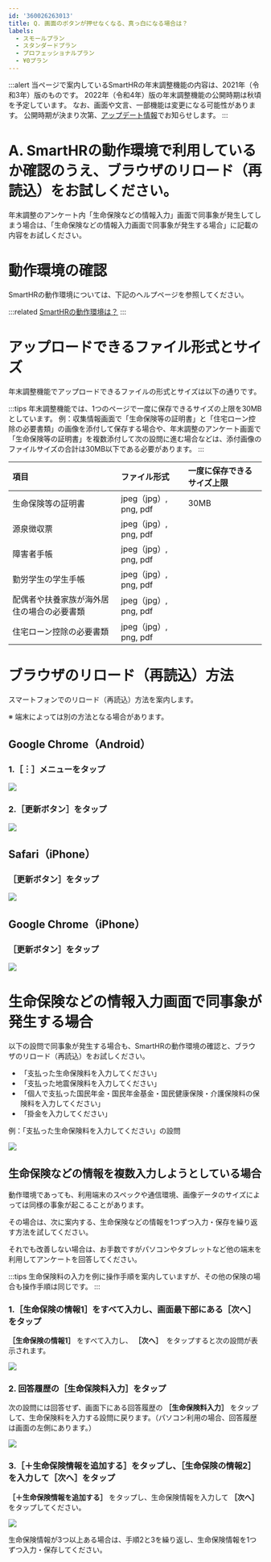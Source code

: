 ```yaml
---
id: '360026263013'
title: Q. 画面のボタンが押せなくなる、真っ白になる場合は？
labels:
  - スモールプラン
  - スタンダードプラン
  - プロフェッショナルプラン
  - ¥0プラン
---
```

:::alert
当ページで案内しているSmartHRの年末調整機能の内容は、2021年（令和3年）版のものです。
2022年（令和4年）版の年末調整機能の公開時期は秋頃を予定しています。
なお、画面や文言、一部機能は変更になる可能性があります。
公開時期が決まり次第、[アップデート情報](https://smarthr.jp/update%E2%80%9D)でお知らせします。
:::

# A. SmartHRの動作環境で利用しているか確認のうえ、ブラウザのリロード（再読込）をお試しください。

年末調整のアンケート内「生命保険などの情報入力」画面で同事象が発生してしまう場合は、「生命保険などの情報入力画面で同事象が発生する場合」に記載の内容をお試しください。

# 動作環境の確認

SmartHRの動作環境については、下記のヘルプページを参照してください。

:::related
[SmartHRの動作環境は？](https://knowledge.smarthr.jp/hc/ja/articles/360035170054)
:::

# アップロードできるファイル形式とサイズ

年末調整機能でアップロードできるファイルの形式とサイズは以下の通りです。

:::tips
年末調整機能では、1つのページで一度に保存できるサイズの上限を30MBとしています。
例：収集情報画面で「生命保険等の証明書」と「住宅ローン控除の必要書類」の画像を添付して保存する場合や、年末調整のアンケート画面で「生命保険等の証明書」を複数添付して次の設問に進む場合などは、添付画像のファイルサイズの合計は30MB以下である必要があります。
:::

| 項目 | ファイル形式 | 一度に保存できるサイズ上限 |
| :-- | :-- | :-- |
| 生命保険等の証明書 | jpeg（jpg）, png, pdf | 30MB |
| 源泉徴収票 | jpeg（jpg）, png, pdf |
| 障害者手帳 | jpeg（jpg）, png, pdf |
| 勤労学生の学生手帳 | jpeg（jpg）, png, pdf |
| 配偶者や扶養家族が海外居住の場合の必要書類 | jpeg（jpg）, png, pdf |
| 住宅ローン控除の必要書類 | jpeg（jpg）, png, pdf |

# ブラウザのリロード（再読込）方法

スマートフォンでのリロード（再読込）方法を案内します。

※ 端末によっては別の方法となる場合があります。

## Google Chrome（Android）

### 1.［︙］メニューをタップ

![](./Screenshot_20201009-164641.png)

### 2.［更新ボタン］をタップ

![](./Screenshot_20201009-164651.png)

## Safari（iPhone）

### ［更新ボタン］をタップ

![](./iOS______12_.png)

## Google Chrome（iPhone）

### ［更新ボタン］をタップ

![](./iOS____.png)

# 生命保険などの情報入力画面で同事象が発生する場合

以下の設問で同事象が発生する場合も、SmartHRの動作環境の確認と、ブラウザのリロード（再読込）をお試しください。

- 「支払った生命保険料を入力してください」
- 「支払った地震保険料を入力してください」
- 「個人で支払った国民年金・国民年金基金・国民健康保険・介護保険料の保険料を入力してください」
- 「掛金を入力してください」

例：「支払った生命保険料を入力してください」の設問

![](./_______SmartHR______________1_.png)

## 生命保険などの情報を複数入力しようとしている場合

動作環境であっても、利用端末のスペックや通信環境、画像データのサイズによっては同様の事象が起こることがあります。

その場合は、次に案内する、生命保険などの情報を1つずつ入力・保存を繰り返す方法を試してください。

それでも改善しない場合は、お手数ですがパソコンやタブレットなど他の端末を利用してアンケートを回答してください。

:::tips
生命保険料の入力を例に操作手順を案内していますが、その他の保険の場合も操作手順は同じです。
:::

### 1.［生命保険の情報1］をすべて入力し、画面最下部にある［次へ］をタップ

 **［生命保険の情報1］** をすべて入力し、 **［次へ］**  をタップすると次の設問が表示されます。

![](./00________SmartHR____________.png)

### 2\. 回答履歴の［生命保険料入力］をタップ

次の設問には回答せず、画面下にある回答履歴の **［生命保険料入力］** をタップして、生命保険料を入力する設問に戻ります。（パソコン利用の場合、回答履歴は画面の左側にあります。）

![](./01________SmartHR____________.png)

### 3.［＋生命保険情報を追加する］をタップし、［生命保険の情報2］を入力して［次へ］をタップ

 **［＋生命保険情報を追加する］** をタップし、生命保険情報を入力して **［次へ］** をタップしてください。

![](./02________SmartHR____________.png)

生命保険情報が3つ以上ある場合は、手順2と3を繰り返し、生命保険情報を1つずつ入力・保存してください。
